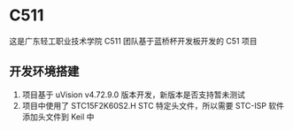 # C511

这是广东轻工职业技术学院 C511 团队基于蓝桥杯开发板开发的 C51 项目

## 开发环境搭建

1. 项目基于 uVision v4.72.9.0 版本开发，新版本是否支持暂未测试
2. 项目中使用了 STC15F2K60S2.H STC 特定头文件，所以需要 STC-ISP 软件添加头文件到 Keil 中
